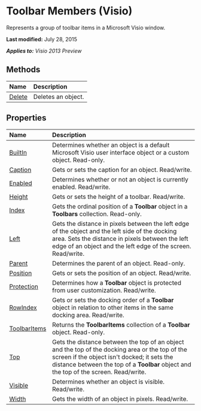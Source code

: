 
# Toolbar Members (Visio)
Represents a group of toolbar items in a Microsoft Visio window.

 **Last modified:** July 28, 2015

 _**Applies to:** Visio 2013 Preview_

## Methods



|**Name**|**Description**|
|:-----|:-----|
| [Delete](e7da5fe0-ad12-352e-67d9-c545ddd7011c.md)|Deletes an object.|

## Properties



|**Name**|**Description**|
|:-----|:-----|
| [BuiltIn](fd1b2a6d-0de9-6892-37c7-0bd96e8e8458.md)|Determines whether an object is a default Microsoft Visio user interface object or a custom object. Read-only.|
| [Caption](953f0a2c-3fae-5d21-8107-ebadebd7087b.md)|Gets or sets the caption for an object. Read/write.|
| [Enabled](976dc702-e8dd-f39c-58b3-ee0d0127a1cd.md)|Determines whether or not an object is currently enabled. Read/write.|
| [Height](566ec5d0-6eb7-abf4-8547-80b941e6b54c.md)|Gets or sets the height of a toolbar. Read/write.|
| [Index](8af96f5a-1c41-633c-3542-d720712444bd.md)|Gets the ordinal position of a  **Toolbar** object in a **Toolbars** collection. Read-only.|
| [Left](2929fef2-0855-dae1-9c60-0208d1de4dee.md)|Gets the distance in pixels between the left edge of the object and the left side of the docking area. Sets the distance in pixels between the left edge of an object and the left edge of the screen. Read/write.|
| [Parent](3d84d750-6d60-cd5e-3dc6-f1d8141ba58a.md)|Determines the parent of an object. Read-only.|
| [Position](a1642793-7e72-332e-db3c-67438ac62675.md)|Gets or sets the position of an object. Read/write.|
| [Protection](2f2120db-78de-d37c-4764-c3fabe17a6f5.md)|Determines how a  **Toolbar** object is protected from user customization. Read/write.|
| [RowIndex](f55616ce-73a0-332b-ece0-f9f83ef43547.md)|Gets or sets the docking order of a  **Toolbar** object in relation to other items in the same docking area. Read/write.|
| [ToolbarItems](1be6c5b1-a97e-9f59-efd5-d19e37af0076.md)|Returns the  **ToolbarItems** collection of a **Toolbar** object. Read-only.|
| [Top](63adeae5-c962-4e83-67de-d89035ee9bce.md)|Gets the distance between the top of an object and the top of the docking area or the top of the screen if the object isn't docked; it sets the distance between the top of a  **Toolbar** object and the top of the screen. Read/write.|
| [Visible](f6d0771a-c40f-b11b-1355-50510506b98f.md)|Determines whether an object is visible. Read/write.|
| [Width](aa956e43-4cfc-e0f3-7fa4-7451d2e9755b.md)|Gets the width of an object in pixels. Read/write.|
